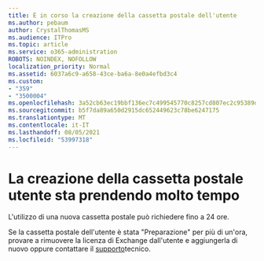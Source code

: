 ```yaml
---
title: È in corso la creazione della cassetta postale dell'utente
ms.author: pebaum
author: CrystalThomasMS
ms.audience: ITPro
ms.topic: article
ms.service: o365-administration
ROBOTS: NOINDEX, NOFOLLOW
localization_priority: Normal
ms.assetid: 6037a6c9-a658-43ce-ba6a-8e0a4efbd3c4
ms.custom:
- "359"
- "3500004"
ms.openlocfilehash: 3a52cb63ec19bbf136ec7c499545770c8257cd807ec2c95389d19df455232c4a
ms.sourcegitcommit: b5f7da89a650d2915dc652449623c78be6247175
ms.translationtype: MT
ms.contentlocale: it-IT
ms.lasthandoff: 08/05/2021
ms.locfileid: "53997318"
---
```

# <a name="user-mailbox-creation-is-taking-a-long-time"></a>La creazione della cassetta postale utente sta prendendo molto tempo

L'utilizzo di una nuova cassetta postale può richiedere fino a 24 ore.
  
Se la cassetta postale dell'utente è stata "Preparazione" per più di un'ora, provare a rimuovere la licenza di Exchange dall'utente e aggiungerla di nuovo oppure contattare il [supporto](https://go.microsoft.com/fwlink/p/?linkid=518322)tecnico.
